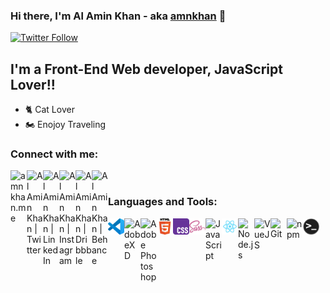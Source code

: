 ### Hi there, I'm Al Amin Khan - aka [amnkhan][website] 👋

[![Twitter Follow](https://img.shields.io/twitter/follow/amnkhan_me?color=1DA1F2&logo=twitter&style=for-the-badge)](https://twitter.com/intent/follow?original_referer=https%3A%2F%2Fgithub.com%2Famnkhan_me&screen_name=amnkhan_me)

## I'm a Front-End Web developer, JavaScript Lover!!

- 🐈 Cat Lover
- 🏍️ Enojoy Traveling

<!-- ### Spotify Playing 🎧

[<img src="https://now-playing-codestackr.vercel.app/api/spotify-playing" alt="codeSTACKr Spotify Playing" width="350" />](https://open.spotify.com/user/swyqyimdc12jajde4vpwd2x1b) -->

### Connect with me:

[<img align="left" alt="amnkhan.me" width="26px" src="https://img.icons8.com/fluent/452/internet.png" />][website]
[<img align="left" alt="Al Amin Khan | Twitter" width="26px" src="https://img.icons8.com/color/452/twitter-squared.png" />][twitter]
[<img align="left" alt="Al Amin Khan | LinkedIn" width="26px" src="https://img.icons8.com/color/452/linkedin.png" />][linkedin]
[<img align="left" alt="Al Amin Khan | Instagram" width="26px" src="https://img.icons8.com/fluent/452/instagram-new.png" />][instagram]
[<img align="left" alt="Al Amin Khan | Dribbble" width="26px" src="https://img.icons8.com/color/452/dribbble.png" />][dribbble]
[<img align="left" alt="Al Amin Khan | Behance" width="26px" src="https://img.icons8.com/color/452/behance.png" />][behance]

<br />

### Languages and Tools:

[<img align="left" alt="Visual Studio Code" width="26px" src="https://raw.githubusercontent.com/github/explore/80688e429a7d4ef2fca1e82350fe8e3517d3494d/topics/visual-studio-code/visual-studio-code.png" />][twitter]
[<img align="left" alt="AdobeXD" width="26px" src="https://img.icons8.com/color/452/adobe-xd.png" />][twitter]
[<img align="left" alt="Adobe Photoshop" width="26px" src="https://img.icons8.com/fluent/452/adobe-photoshop.png" />][twitter]
[<img align="left" alt="HTML5" width="26px" src="https://raw.githubusercontent.com/github/explore/80688e429a7d4ef2fca1e82350fe8e3517d3494d/topics/html/html.png" />][twitter]
[<img align="left" alt="CSS3" width="26px" src="https://raw.githubusercontent.com/github/explore/80688e429a7d4ef2fca1e82350fe8e3517d3494d/topics/css/css.png" />][twitter]
[<img align="left" alt="Sass" width="26px" src="https://raw.githubusercontent.com/github/explore/80688e429a7d4ef2fca1e82350fe8e3517d3494d/topics/sass/sass.png" />][twitter]
[<img align="left" alt="JavaScript" width="26px" src="https://img.icons8.com/color/452/javascript.png" />][twitter]
[<img align="left" alt="React" width="26px" src="https://raw.githubusercontent.com/github/explore/80688e429a7d4ef2fca1e82350fe8e3517d3494d/topics/react/react.png" />][twitter]
[<img align="left" alt="Node.js" width="26px" src="https://img.icons8.com/color/452/nodejs.png" />][twitter]
[<img align="left" alt="VueJS" width="26px" src="https://img.icons8.com/color/452/vue-js.png" />][twitter]
[<img align="left" alt="Git" width="26px" src="https://img.icons8.com/color/452/git.png" />][twitter]
[<img align="left" alt="npm" width="26px" src="https://img.icons8.com/color/452/npm.png" />][twitter]
[<img align="left" alt="Terminal" width="26px" src="https://raw.githubusercontent.com/github/explore/80688e429a7d4ef2fca1e82350fe8e3517d3494d/topics/terminal/terminal.png" />][twitter]

[website]: https://amnkhan.me
[twitter]: https://twitter.com/amnkhan_me
[instagram]: https://www.instagram.com/amnkhan.me/
[linkedin]: https://www.linkedin.com/in/amnkhan/
[dribbble]: https://dribbble.com/amnkhan
[behance]: https://www.behance.net/amnkhan
